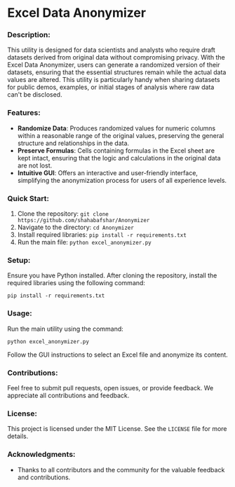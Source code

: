 # Excel Data Anonymizer

### Description:
This utility is designed for data scientists and analysts who require draft datasets derived from original data without compromising privacy. With the Excel Data Anonymizer, users can generate a randomized version of their datasets, ensuring that the essential structures remain while the actual data values are altered. This utility is particularly handy when sharing datasets for public demos, examples, or initial stages of analysis where raw data can't be disclosed.

### Features:
- **Randomize Data**: Produces randomized values for numeric columns within a reasonable range of the original values, preserving the general structure and relationships in the data.
- **Preserve Formulas**: Cells containing formulas in the Excel sheet are kept intact, ensuring that the logic and calculations in the original data are not lost.
- **Intuitive GUI**: Offers an interactive and user-friendly interface, simplifying the anonymization process for users of all experience levels.

### Quick Start:
1. Clone the repository: `git clone https://github.com/shahabafshar/Anonymizer`
2. Navigate to the directory: `cd Anonymizer`
3. Install required libraries: `pip install -r requirements.txt`
4. Run the main file: `python excel_anonymizer.py`

### Setup:
Ensure you have Python installed. After cloning the repository, install the required libraries using the following command:
```
pip install -r requirements.txt
```

### Usage:
Run the main utility using the command:
```
python excel_anonymizer.py
```
Follow the GUI instructions to select an Excel file and anonymize its content.

### Contributions:
Feel free to submit pull requests, open issues, or provide feedback. We appreciate all contributions and feedback.

### License:
This project is licensed under the MIT License. See the `LICENSE` file for more details.

### Acknowledgments:
- Thanks to all contributors and the community for the valuable feedback and contributions.
